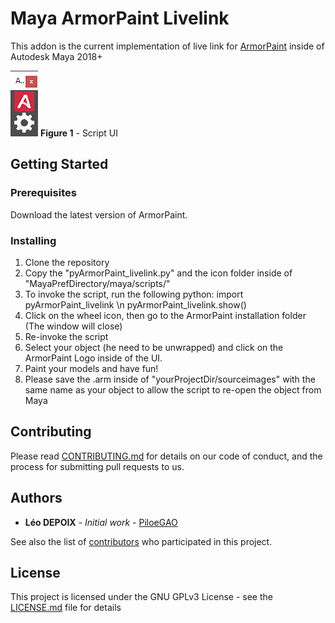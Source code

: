 # Maya ArmorPaint Livelink

This addon is the current implementation of live link for [ArmorPaint](armorpaint.org) inside of Autodesk Maya 2018+

![](UI.png)
**Figure 1** - Script UI

## Getting Started

### Prerequisites

Download the latest version of ArmorPaint.

### Installing

1. Clone the repository
2. Copy the "pyArmorPaint_livelink.py" and the icon folder inside of "MayaPrefDirectory/maya/scripts/"
3. To invoke the script, run the following python:
import pyArmorPaint_livelink
\n pyArmorPaint_livelink.show()
4. Click on the wheel icon, then go to the ArmorPaint installation folder (The window will close)
5. Re-invoke the script
6. Select your object (he need to be unwrapped) and click on the ArmorPaint Logo inside of the UI.
7. Paint your models and have fun!
8. Please save the .arm inside of "yourProjectDir/sourceimages" with the same name as your object to allow the script to re-open the object from Maya

## Contributing

Please read [CONTRIBUTING.md](https://gist.github.com/PurpleBooth/b24679402957c63ec426) for details on our code of conduct, and the process for submitting pull requests to us.


## Authors

* **Léo DEPOIX** - *Initial work* - [PiloeGAO](https://github.com/PiloeGAO)

See also the list of [contributors](https://github.com/your/project/contributors) who participated in this project.

## License

This project is licensed under the GNU GPLv3 License - see the [LICENSE.md](LICENSE.md) file for details
